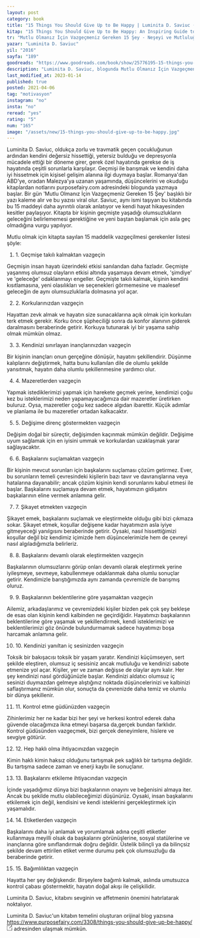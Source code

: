 ```yaml
---
layout: post
category: book
title: "15 Things You Should Give Up to Be Happy | Luminita D. Saviuc (Kitap)"
kitap: "15 Things You Should Give Up to Be Happy: An Inspiring Guide to Discovering Effortless Joy"
tr: "Mutlu Olmanız İçin Vazgeçmeniz Gereken 15 Şey - Neşeyi ve Mutluluğu Zorlanmadan Keşfetmek"
yazar: "Luminita D. Saviuc"
yil: "2016"
sayfa: "189"
goodreads: "https://www.goodreads.com/book/show/25776195-15-things-you-should-give-up-to-be-happy"
description: "Luminita D. Saviuc, blogunda Mutlu Olmanız İçin Vazgeçmeniz Gereken 15 Şey başlıklı bir yazı yayınlar ve bu yazısı viral olur. Aynı ismi taşıyan bu kitabında ise 15 maddeyi daha ayrıntılı  olarak örneklerle ele alıyor."
last_modified_at: 2023-01-14
published: true
posted: 2021-04-06
tag: "motivasyon"
instagram: "no"
insta: "no"
reread: "yes"
rating: "5"
num: "165"
image: "/assets/new/15-things-you-should-give-up-to-be-happy.jpg"
---
```


Luminita D. Saviuc, oldukça zorlu ve travmatik geçen çocukluğunun ardından kendini değersiz hissettiği, yetersiz bulduğu ve depresyonla mücadele ettiği bir döneme girer, gerek özel hayatında gerekse de iş hayatında çeşitli sorunlarla karşılaşır. Geçmişi ile barışmak ve kendini daha iyi hissetmek için kişisel gelişim alanına ilgi duymaya başlar. Romanya'dan ABD'ye, oradan Malezya'ya uzanan yaşamında, düşüncelerini ve okuduğu kitaplardan notlarını purposefairy.com adresindeki blogunda yazmaya başlar. Bir gün 'Mutlu Olmanız İçin Vazgeçmeniz Gereken 15 Şey' başlıklı bir yazı kaleme alır ve bu yazısı viral olur. Saviuc, aynı ismi taşıyan bu kitabında bu 15 maddeyi daha ayrıntılı olarak anlatıyor ve kendi hayat hikayesinden kesitler paylaşıyor. Kitapta bir kişinin geçmişte yaşadığı olumsuzlukların geleceğini belirlememesi gerektiğine ve yeni baştan başlamak için asla geç olmadığına vurgu yapılıyor.

Mutlu olmak için kitapta sayılan 15 maddelik vazgeçilmesi gerekenler listesi şöyle:

1. 1\. Geçmişe takılı kalmaktan vazgeçin

Geçmişin insan hayatı üzerindeki etkisi sanılandan daha fazladır. Geçmişte yaşanmış olumsuz olayların etkisi altında yaşamaya devam etmek, 'şimdiye' ve 'geleceğe' odaklanmayı engeller. Geçmişte takılı kalmak, kişinin kendini kısıtlamasına, yeni olasılıkları ve seçenekleri görmemesine ve maalesef geleceğin de aynı olumsuzluklarla dolmasına yol açar.

2. 2\. Korkularınızdan vazgeçin

Hayattan zevk almak ve hayatın size sunacaklarına açık olmak için korkuları terk etmek gerekir. Korku önce şüpheciliği sonra da konfor alanının giderek daralmasını beraberinde getirir. Korkuya tutunarak iyi bir yaşama sahip olmak mümkün olmaz.

3. 3\. Kendinizi sınırlayan inançlarınızdan vazgeçin

Bir kişinin inançları onun gerçeğine dönüşür, hayatını şekillendirir. Düşünme kalıplarını değiştirmek, hatta bunu kullanılan dile de olumlu şekilde yansıtmak, hayatın daha olumlu şekillenmesine yardımcı olur.

4. 4\. Mazeretlerden vazgeçin

Yapmak istediklerimizi yapmak için harekete geçmek yerine, kendimizi çoğu kez bu isteklerimizi neden yapamayacağımıza dair mazeretler üretirken buluruz. Oysa, mazeretler çoğu kez sadece algıdan ibarettir. Küçük adımlar ve planlama ile bu mazeretler ortadan kalkacaktır.

5. 5\. Değişime direnç göstermekten vazgeçin

Değişim doğal bir süreçtir, değişimden kaçınmak mümkün değildir. Değişime uyum sağlamak için en iyisini ummak ve korkulardan uzaklaşmak yarar sağlayacaktır.

6. 6\. Başkalarını suçlamaktan vazgeçin

Bir kişinin mevcut sorunları için başkalarını suçlaması çözüm getirmez. Ever, bu sorunların temeli çevresindeki kişilerin bazı tavır ve davranışlarına veya hatalarına dayanabilir; ancak çözüm kişinin kendi sorunlarını kabul etmesi ile başlar. Başkalarını suçlamaya devam etmek, hayatımızın gidişatını başkalarının eline vermek anlamına gelir.

7. 7\. Şikayet etmekten vazgeçin

Şikayet emek, başkalarını suçlamak ve eleştirmekte olduğu gibi bizi çıkmaza sokar. Şikayet etmek, koşullar değişene kadar hayatımızın asla iyiye gitmeyeceği yanılgısını beraberinde getirir. Oysaki, nasıl hissettiğimizi koşullar değil biz kendimiz içimizde hem düşüncelerimizle hem de çevreyi nasıl algıladığımızla belirleriz.

8. 8\. Başkalarını devamlı olarak eleştirmekten vazgeçin

Başkalarının olumsuzlarını görüp onları devamlı olarak eleştirmek yerine iyileşmeye, sevmeye, kabullenmeye odaklanmak daha olumlu sonuçlar getirir. Kendimizle barıştığımızda aynı zamanda çevremizle de barışmış oluruz.

9. 9\. Başkalarının beklentilerine göre yaşamaktan vazgeçin

Ailemiz, arkadaşlarımız ve çevremizdeki kişiler bizden pek çok şey bekleşe de esas olan kişinin kendi kalbinden ne geçirdiğidir. Hayatımızı başkalarının beklentilerine göre yaşamak ve şekillendirmek, kendi isteklerimizi ve beklentilerimizi göz önünde bulundurmamak sadece hayatımızı boşa harcamak anlamına gelir.

10. 10\. Kendinizi yanıltan iç sesinizden vazgeçin

Toksik bir bakışacısı toksik bir yaşam yaratır. Kendinizi küçümseyen, sert şekilde eleştiren, olumsuz iç sesisiniz ancak mutluluğu ve kendinizi sabote etmenize yol açar. Kişiler, yer ve zaman değişse de olaylar aynı kalır. Her şey kendinizi nasıl gördüğünüzle başlar. Kendinizi aldatıcı olumsuz iç sesinizi duymazdan gelmeye alıştığınız noktada düşüncelerinizi ve kalbinizi saflaştırmanız mümkün olur, sonuçta da çevrenizde daha temiz ve olumlu bir dünya şekillenir.

11. 11\. Kontrol etme güdünüzden vazgeçin

Zihinlerimiz her ne kadar bizi her şeyi ve herkesi kontrol ederek daha güvende olacağımıza ikna etmeyi başarsa da,gerçek bundan farklıdır. Kontrol güdüsünden vazgeçmek, bizi gerçek deneyimlere, hislere ve sevgiye götürür.

12. 12\. Hep haklı olma ihtiyacınızdan vazgeçin

Kimin haklı kimin haksız olduğunu tartışmak pek sağlıklı bir tartışma değildir. Bu tartışma sadece zaman ve enerji kaybı ile sonuçlanır.

13. 13\. Başkalarını etkileme ihtiyacından vazgeçin

İçinde yaşadığımız dünya bizi başkalarının onayını ve beğenisini almaya iter. Ancak bu şekilde mutlu olabileceğimizi düşünürüz. Oysaki, insan başkalarını etkilemek için değil, kendisini ve kendi isteklerini gerçekleştirmek için yaşamalıdır.

14. 14\. Etiketlerden vazgeçin

Başkalarını daha iyi anlamak ve yorumlamak adına çeşitli etiketler kullanmaya meyilli olsak da başkalarını görünüşlerine, sosyal statülerine ve inançlarına göre sınıflandırmak doğru değildir. Üstelik bilinçli ya da bilinçsiz şekilde devam ettirilen etiket verme durumu pek çok olumsuzluğu da beraberinde getirir.

15. 15\. Bağımlılıktan vazgeçin

Hayatta her şey değişkendir. Birşeylere bağımlı kalmak, aslında umutsuzca kontrol çabası göstermektir, hayatın doğal akışı ile çelişkilidir.

Luminita D. Saviuc, kitabını sevginin ve affetmenin önemini hatırlatarak noktalıyor.

Luminita D. Saviuc'un kitabın temelini oluşturan orijinal blog yazısına <span class="link1" style="font-size: 100%;"><a href="https://www.purposefairy.com/3308/things-you-should-give-up-be-happy/" target="_blank" rel="noreferrer,nofollow" title="purposefairy.com">https://www.purposefairy.com/3308/things-you-should-give-up-be-happy/</a>&nbsp; <img src="/assets/external_link.jpg" alt="external link" style="width:15px; height:15px; display: inline-block;"></span> adresinden ulaşmak mümkün.


